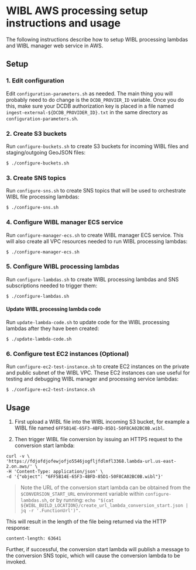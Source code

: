 # WIBL AWS processing setup instructions and usage
The following instructions describe how to setup WIBL processing lambdas and WIBL manager
web service in AWS.

## Setup

### 1. Edit configuration
Edit `configuration-parameters.sh` as needed. The main thing you will probably need to do change
is the `DCDB_PROVIER_ID` variable. Once you do this, make sure your DCDB authorization key
is placed in a file named `ingest-external-${DCDB_PROVIDER_ID}.txt` in the same directory as
`configuration-parameters.sh`.

### 2. Create S3 buckets
Run `configure-buckets.sh` to create S3 buckets for incoming WIBL files and staging/outgoing
GeoJSON files:
```shell
$ ./configure-buckets.sh
```

### 3. Create SNS topics
Run `configure-sns.sh` to create SNS topics that will be used to orchestrate WIBL file processing
lambdas:
```shell
$ ./configure-sns.sh
```

### 4. Configure WIBL manager ECS service
Run `configure-manager-ecs.sh` to create WIBL manager ECS service. This will also create all VPC
resources needed to run WIBL processing lambdas:
```shell
$ ./configure-manager-ecs.sh
```

### 5. Configure WIBL processing lambdas
Run `configure-lambdas.sh` to create WIBL processing lambdas and SNS subscriptions needed to 
trigger them:
```shell
$ ./configure-lambdas.sh
```

#### Update WIBL processing lambda code
Run `update-lambda-code.sh` to update code for the WIBL processing lambdas after they 
have been created:
```shell
$ ./update-lambda-code.sh
```

### 6. Configure test EC2 instances (Optional)
Run `configure-ec2-test-instance.sh` to create EC2 instances on the private and public subnet
of the WIBL VPC. These EC2 instances can use useful for testing and debugging WIBL manager and 
processing service lambdas:
```shell
$ ./configure-ec2-test-instance.sh
```

## Usage

1. First upload a WIBL file into the WIBL incoming S3 bucket, for example a WIBL file named 
`6FF5B14E-65F3-4BFD-85D1-50F8CA02BC0B.wibl`.

2. Then trigger WIBL file conversion by issuing an HTTPS request to the conversion start lambda:
```shell
curl -v \
'https://fdjofdjofewjofjo5546jogfljfdlmfl3368.lambda-url.us-east-2.on.aws/' \
-H 'Content-Type: application/json' \
-d '{"object": "6FF5B14E-65F3-4BFD-85D1-50F8CA02BC0B.wibl"}'
```

> Note the URL of the conversion start lambda can be obtained from the `$CONVERSION_START_URL` environment variable
> within `configure-lambdas.sh`, or by running: 
> `echo "$(cat ${WIBL_BUILD_LOCATION}/create_url_lambda_conversion_start.json | jq -r '.FunctionUrl')".` 

This will result in the length of the file being returned via the HTTP response:
```
content-length: 63641
```

Further, if successful, the conversion start lambda will publish a message to the conversion SNS topic, which
will cause the conversion lambda to be invoked.
